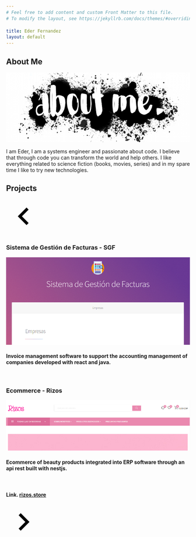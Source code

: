 ```yaml
---
# Feel free to add content and custom Front Matter to this file.
# To modify the layout, see https://jekyllrb.com/docs/themes/#overriding-theme-defaults

title: Eder Fernandez
layout: default
---
```


<div id="main">
    <!-- About Me -->
    <article id="intro">
        <h2 class="major">About Me</h2>
        <span class="image main"><img src="images/pic01_1.png" alt="" /></span>
        <p>I am Eder, I am a systems engineer and passionate about code. I believe that through code you can transform the world and help others. I like everything related to science fiction (books, movies, series) and in my spare time I like to try new technologies.</p>
    </article>
    <article id="work" class="pagination-wrapper">
     <h2 class="major">Projects</h2>  
        <svg
        class="btn btn--prev"
        height="96"
        viewBox="0 0 24 24"
        width="96"
        xmlns="http://www.w3.org/2000/svg"
        ><path d="M15.41 16.09l-4.58-4.59 4.58-4.59L14 5.5l-6 6 6 6z" /><path d="M0-.5h24v24H0z" fill="none" /></svg>
        <section id="first">
        <h3>Sistema de Gestión de Facturas - SGF</h3>
            <span class="image main"><img src="images/pic01_2.png" alt="" /></span>
      <h4>Invoice management software to support the accounting management of companies developed with react and java.</h4></br>
        </section>
        <section id="second">
            <h3>Ecommerce - Rizos</h3>
            <span class="image main"><img src="images/pic02_2.png" alt="" /></span>
      <h4>Ecommerce of beauty products integrated into ERP software through an api rest built with nestjs.</h4></br><h4>Link. <a href="https://rizos.store" target="_blank">rizos.store</a></h4>
        </section>
    <div class="pagination-container">
    <div class="little-dot little-dot--first"></div>
        <div class="little-dot">
            <div class="big-dot-container">
                <div class="big-dot"></div>
            </div>
        </div>
    <div class="little-dot little-dot--last"></div>
    </div>
      <svg
        class="btn btn--next"
        height="96"
        viewBox="0 0 24 24"
        width="96"
        xmlns="http://www.w3.org/2000/svg"
      ><path d="M8.59 16.34l4.58-4.59-4.58-4.59L10 5.75l6 6-6 6z" /><path d="M0-.25h24v24H0z" fill="none" /></svg>   
    </article>

</div>
